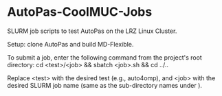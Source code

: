 # AutoPas-CoolMUC-Jobs
SLURM job scripts to test AutoPas on the LRZ Linux Cluster.

Setup: clone AutoPas and build MD-Flexible.

To submit a job, enter the following command from the project's root directory:
cd \<test\>/\<job\> && sbatch \<job\>.sh && cd ../..

Replace \<test\> with the desired test (e.g., auto4omp), and \<job\> with the desired SLURM job name (same as the sub-directory names under <test>).

